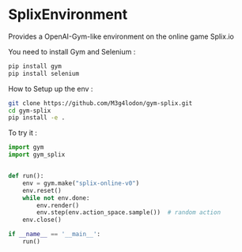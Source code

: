 # SplixEnvironment
Provides a OpenAI-Gym-like environment on the online game Splix.io

You need to install Gym and Selenium : 
```sh
pip install gym
pip install selenium
```

How to Setup up the env :
```sh
git clone https://github.com/M3g4lodon/gym-splix.git
cd gym-splix
pip install -e .
```

To try it :
```python
import gym
import gym_splix


def run():
    env = gym.make("splix-online-v0")
    env.reset()
    while not env.done:
        env.render()
        env.step(env.action_space.sample())  # random action
    env.close()

if __name__ == '__main__':
    run()

```
